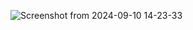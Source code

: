 ![Screenshot from 2024-09-10 14-23-33](https://github.com/user-attachments/assets/c137a6ac-1c87-4fe7-bc1d-476e0e84ab5d)
